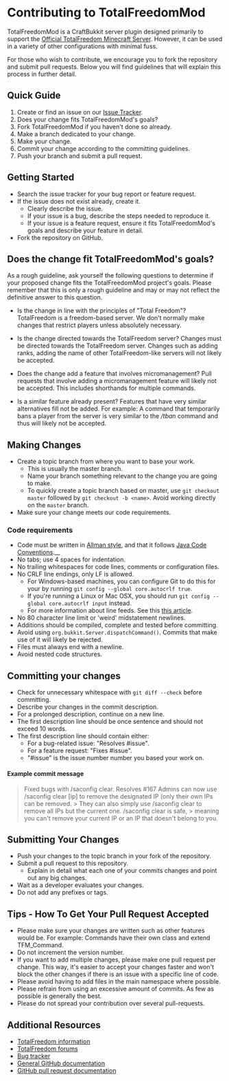 # Contributing to TotalFreedomMod #
TotalFreedomMod is a CraftBukkit server plugin designed primarily to support the [Official TotalFreedom Minecraft Server](http://totalfreedom.me/). However, it can be used in a variety of other configurations with minimal fuss.

For those who wish to contribute, we encourage you to fork the repository and submit pull requests. Below you will find guidelines that will explain this process in further detail.

## Quick Guide ##
1. Create or find an issue on our [Issue Tracker](https://github.com/TotalFreedom/TotalFreedomMod/issues).
2. Does your change fits TotalFreedomMod's goals?
3. Fork TotalFreedomMod if you haven't done so already.
4. Make a branch dedicated to your change.
5. Make your change.
6. Commit your change according to the committing guidelines.
7. Push your branch and submit a pull request.

## Getting Started ##
* Search the issue tracker for your bug report or feature request.
* If the issue does not exist already, create it.
  * Clearly describe the issue.
  * If your issue is a bug, describe the steps needed to reproduce it.
  * If your issue is a feature request, ensure it fits TotalFreedomMod's goals and describe your feature in detail.
* Fork the repository on GitHub.

## Does the change fit TotalFreedomMod's goals? ##
As a rough guideline, ask yourself the following questions to determine if your proposed change fits the TotalFreedomMod project's goals. Please remember that this is only a rough guideline and may or may not reflect the definitive answer to this question.

* Is the change in line with the principles of "Total Freedom"?
  TotalFreedom is a freedom-based server. We don't normally make changes that restrict players unless absolutely necessary.

* Is the change directed towards the TotalFreedom server?
  Changes must be directed towards the TotalFreedom server. Changes such as adding ranks, adding the name of other TotalFreedom-like servers will not likely be accepted.

* Does the change add a feature that involves micromanagement?
  Pull requests that involve adding a micromanagement feature will likely not be accepted. This includes shorthands for multiple commands.

* Is a similar feature already present?
  Features that have very similar alternatives fill not be added. For example: A command that temporarily bans a player from the server is very similar to the _/tban_ command and thus will likely not be accepted.

## Making Changes ##
* Create a topic branch from where you want to base your work.
  * This is usually the master branch.
  * Name your branch something relevant to the change you are going to make.
  * To quickly create a topic branch based on master, use `git checkout master` followed by `git checkout -b <name>`. Avoid working directly on the `master` branch.
* Make sure your change meets our code requirements.

### Code requirements ###
* Code must be written in [Allman style](http://en.wikipedia.org/wiki/Indent_style#Allman_style), and that it follows [Java Code Conventions](http://www.oracle.com/technetwork/java/codeconventions-150003.pdf).__
* No tabs; use 4 spaces for indentation.
* No trailing whitespaces for code lines, comments or configuration files.
* No CRLF line endings, only LF is allowed.
  * For Windows-based machines, you can configure Git to do this for your by running `git config --global core.autocrlf true`.
  * If you're running a Linux or Mac OSX, you should run `git config --global core.autocrlf input` instead.
  * For more information about line feeds. See this [this article](http://adaptivepatchwork.com/2012/03/01/mind-the-end-of-your-line/).
* No 80 character line limit or 'weird' midstatement newlines.
* Additions should be compiled, complete and tested before committing.
* Avoid using `org.bukkit.Server.dispatchCommand()`. Commits that make use of it will likely be rejected.
* Files must always end with a newline.
* Avoid nested code structures.

## Committing your changes ##
* Check for unnecessary whitespace with `git diff --check` before committing.
* Describe your changes in the commit description.
* For a prolonged description, continue on a new line.
* The first description line should be once sentence and should not exceed 10 words.
* The first description line should contain either:
  * For a bug-related issue: "Resolves #issue".
  * For a feature request: "Fixes #issue".
  * "#issue" is the issue number number you based your work on.

#### Example commit message ####
> Fixed bugs with /saconfig clear. Resolves #167
> Admins can now use /saconfig clear [ip] to remove the designated IP (only their own IPs can be removed. > They can also simply use /saconfig clear to remove all IPs but the current one. /saconfig clear is safe, > meaning you can't remove your current IP or an IP that doesn't belong to you.

## Submitting Your Changes ##
* Push your changes to the topic branch in your fork of the repository.
* Submit a pull request to this repository.
  * Explain in detail what each one of your commits changes and point out any big changes.
* Wait as a developer evaluates your changes.
* Do not add any prefixes or tags.

## Tips - How To Get Your Pull Request Accepted ##
* Please make sure your changes are written such as other features would be. For example: Commands have their own class and extend TFM_Command.
* Do not increment the version number.
* If you want to add multiple changes, please make one pull request per change. This way, it's easier to accept your changes faster and won't block the other changes if there is an issue with a specific line of code.
* Please avoid having to add files in the main namespace where possible.
* Please refrain from using an excessive amount of commits. As few as possible is generally the best.
* Please do not spread your contribution over several pull-requests.

## Additional Resources ##
* [TotalFreedom information](http://totalfreedom.me)
* [TotalFreedom forums](http://totalfreedom.boards.net)
* [Bug tracker](https://github.com/TotalFreedom/TotalFreedomMod/issues)
* [General GitHub documentation](http://help.github.com/)
* [GitHub pull request documentation](http://help.github.com/send-pull-requests/)
